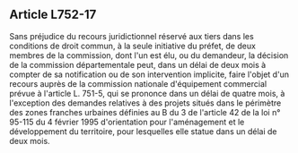Article L752-17
----
Sans préjudice du recours juridictionnel réservé aux tiers dans les conditions
de droit commun, à la seule initiative du préfet, de deux membres de la
commission, dont l'un est élu, ou du demandeur, la décision de la commission
départementale peut, dans un délai de deux mois à compter de sa notification ou
de son intervention implicite, faire l'objet d'un recours auprès de la
commission nationale d'équipement commercial prévue à l'article L. 751-5, qui se
prononce dans un délai de quatre mois, à l'exception des demandes relatives à
des projets situés dans le périmètre des zones franches urbaines définies au B
du 3 de l'article 42 de la loi n° 95-115 du 4 février 1995 d'orientation pour
l'aménagement et le développement du territoire, pour lesquelles elle statue
dans un délai de deux mois.
